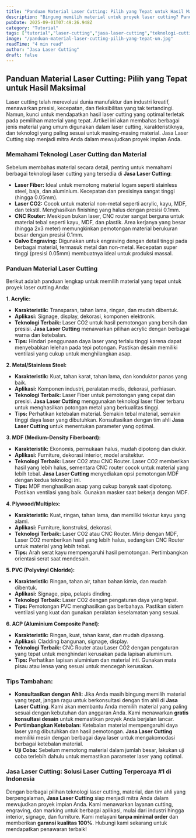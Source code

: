 ```yaml
---
title: "Panduan Material Laser Cutting: Pilih yang Tepat untuk Hasil Maksimal"
description: "Bingung memilih material untuk proyek laser cutting? Panduan ini akan membahas berbagai jenis material, karakteristiknya, dan teknologi laser cutting yang paling sesuai untuk hasil yang optimal. Jasa Laser Cutting siap membantu Anda!"
pubDate: 2025-09-01T07:49:26.948Z
category: "Tutorial"
tags: ["tutorial","laser-cutting","jasa-laser-cutting","teknologi-cutting"]
image: "/panduan-material-laser-cutting-pilih-yang-tepat-un.jpg"
readTime: "4 min read"
author: "Jasa Laser Cutting"
draft: false
---
```


## Panduan Material Laser Cutting: Pilih yang Tepat untuk Hasil Maksimal

Laser cutting telah merevolusi dunia manufaktur dan industri kreatif, menawarkan presisi, kecepatan, dan fleksibilitas yang tak tertandingi. Namun, kunci untuk mendapatkan hasil laser cutting yang optimal terletak pada pemilihan material yang tepat. Artikel ini akan membahas berbagai jenis material yang umum digunakan dalam laser cutting, karakteristiknya, dan teknologi yang paling sesuai untuk masing-masing material. Jasa Laser Cutting siap menjadi mitra Anda dalam mewujudkan proyek impian Anda.

### Memahami Teknologi Laser Cutting dan Material

Sebelum membahas material secara detail, penting untuk memahami berbagai teknologi laser cutting yang tersedia di **Jasa Laser Cutting**: 

*   **Laser Fiber:** Ideal untuk memotong material logam seperti stainless steel, baja, dan aluminium. Kecepatan dan presisinya sangat tinggi (hingga 0.05mm).
*   **Laser CO2:** Cocok untuk material non-metal seperti acrylic, kayu, MDF, dan tekstil. Menghasilkan finishing yang halus dengan presisi 0.1mm.
*   **CNC Router:** Meskipun bukan laser, CNC router sangat berguna untuk material tebal seperti kayu, MDF, dan plastik. Area kerjanya yang besar (hingga 2x3 meter) memungkinkan pemotongan material berukuran besar dengan presisi 0.1mm.
*   **Galvo Engraving:** Digunakan untuk engraving dengan detail tinggi pada berbagai material, termasuk metal dan non-metal. Kecepatan super tinggi (presisi 0.05mm) membuatnya ideal untuk produksi massal.

### Panduan Material Laser Cutting

Berikut adalah panduan lengkap untuk memilih material yang tepat untuk proyek laser cutting Anda:

**1. Acrylic:**

*   **Karakteristik:** Transparan, tahan lama, ringan, dan mudah dibentuk.
*   **Aplikasi:** Signage, display, dekorasi, komponen elektronik.
*   **Teknologi Terbaik:** Laser CO2 untuk hasil pemotongan yang bersih dan presisi. **Jasa Laser Cutting** menawarkan pilihan acrylic dengan berbagai warna dan ketebalan.
*   **Tips:** Hindari penggunaan daya laser yang terlalu tinggi karena dapat menyebabkan lelehan pada tepi potongan. Pastikan desain memiliki ventilasi yang cukup untuk menghilangkan asap.

**2. Metal/Stainless Steel:**

*   **Karakteristik:** Kuat, tahan karat, tahan lama, dan konduktor panas yang baik.
*   **Aplikasi:** Komponen industri, peralatan medis, dekorasi, perhiasan.
*   **Teknologi Terbaik:** Laser Fiber untuk pemotongan yang cepat dan presisi. **Jasa Laser Cutting** menggunakan teknologi laser fiber terbaru untuk menghasilkan potongan metal yang berkualitas tinggi.
*   **Tips:** Perhatikan ketebalan material. Semakin tebal material, semakin tinggi daya laser yang dibutuhkan. Konsultasikan dengan tim ahli **Jasa Laser Cutting** untuk menentukan parameter yang optimal.

**3. MDF (Medium-Density Fiberboard):**

*   **Karakteristik:** Ekonomis, permukaan halus, mudah dipotong dan diukir.
*   **Aplikasi:** Furniture, dekorasi interior, model arsitektur.
*   **Teknologi Terbaik:** Laser CO2 atau CNC Router. Laser CO2 memberikan hasil yang lebih halus, sementara CNC router cocok untuk material yang lebih tebal. **Jasa Laser Cutting** menyediakan opsi pemotongan MDF dengan kedua teknologi ini.
*   **Tips:** MDF menghasilkan asap yang cukup banyak saat dipotong. Pastikan ventilasi yang baik. Gunakan masker saat bekerja dengan MDF.

**4. Plywood/Multiplex:**

*   **Karakteristik:** Kuat, ringan, tahan lama, dan memiliki tekstur kayu yang alami.
*   **Aplikasi:** Furniture, konstruksi, dekorasi.
*   **Teknologi Terbaik:** Laser CO2 atau CNC Router. Mirip dengan MDF, Laser CO2 memberikan hasil yang lebih halus, sedangkan CNC Router untuk material yang lebih tebal. 
*   **Tips:** Arah serat kayu mempengaruhi hasil pemotongan. Pertimbangkan orientasi serat saat mendesain. 

**5. PVC (Polyvinyl Chloride):**

*   **Karakteristik:** Ringan, tahan air, tahan bahan kimia, dan mudah dibentuk.
*   **Aplikasi:** Signage, pipa, pelapis dinding.
*   **Teknologi Terbaik:** Laser CO2 dengan pengaturan daya yang tepat. 
*   **Tips:** Pemotongan PVC menghasilkan gas berbahaya. Pastikan sistem ventilasi yang kuat dan gunakan peralatan keselamatan yang sesuai.

**6. ACP (Aluminium Composite Panel):**

*   **Karakteristik:** Ringan, kuat, tahan karat, dan mudah dipasang.
*   **Aplikasi:** Cladding bangunan, signage, display.
*   **Teknologi Terbaik:** CNC Router atau Laser CO2 dengan pengaturan yang tepat untuk menghindari kerusakan pada lapisan aluminium. 
*   **Tips:** Perhatikan lapisan aluminium dan material inti. Gunakan mata pisau atau lensa yang sesuai untuk mencegah kerusakan.

### Tips Tambahan:

*   **Konsultasikan dengan Ahli:** Jika Anda masih bingung memilih material yang tepat, jangan ragu untuk berkonsultasi dengan tim ahli di **Jasa Laser Cutting**. Kami akan membantu Anda memilih material yang paling sesuai dengan kebutuhan dan anggaran Anda. Kami menawarkan **gratis konsultasi desain** untuk memastikan proyek Anda berjalan lancar.
*   **Pertimbangkan Ketebalan:** Ketebalan material mempengaruhi daya laser yang dibutuhkan dan hasil pemotongan. **Jasa Laser Cutting** memiliki mesin dengan berbagai daya laser untuk mengakomodasi berbagai ketebalan material.
*   **Uji Coba:** Sebelum memotong material dalam jumlah besar, lakukan uji coba terlebih dahulu untuk memastikan parameter laser yang optimal. 

### Jasa Laser Cutting: Solusi Laser Cutting Terpercaya #1 di Indonesia

Dengan berbagai pilihan teknologi laser cutting, material, dan tim ahli yang berpengalaman, **Jasa Laser Cutting** siap menjadi mitra Anda dalam mewujudkan proyek impian Anda. Kami menawarkan layanan cutting, engraving, dan marking untuk berbagai aplikasi, mulai dari industri hingga interior, signage, dan furniture. Kami melayani **tanpa minimal order** dan memberikan **garansi kualitas 100%**. Hubungi kami sekarang untuk mendapatkan penawaran terbaik!
